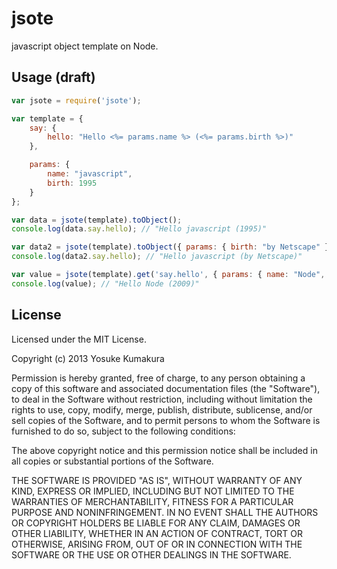 jsote
===========

javascript object template on Node.

Usage (draft)
-----

```javascript
var jsote = require('jsote');

var template = {
    say: {
        hello: "Hello <%= params.name %> (<%= params.birth %>)"
    },

    params: {
        name: "javascript",
        birth: 1995
    }
};

var data = jsote(template).toObject();
console.log(data.say.hello); // "Hello javascript (1995)"

var data2 = jsote(template).toObject({ params: { birth: "by Netscape" } });
console.log(data2.say.hello); // "Hello javascript (by Netscape)"

var value = jsote(template).get('say.hello', { params: { name: "Node", birth: 2009 } });
console.log(value); // "Hello Node (2009)"
```



License
--------

Licensed under the MIT License.

Copyright (c) 2013 Yosuke Kumakura

Permission is hereby granted, free of charge, to any person
obtaining a copy of this software and associated documentation
files (the "Software"), to deal in the Software without
restriction, including without limitation the rights to use,
copy, modify, merge, publish, distribute, sublicense, and/or sell
copies of the Software, and to permit persons to whom the
Software is furnished to do so, subject to the following
conditions:

The above copyright notice and this permission notice shall be
included in all copies or substantial portions of the Software.

THE SOFTWARE IS PROVIDED "AS IS", WITHOUT WARRANTY OF ANY KIND,
EXPRESS OR IMPLIED, INCLUDING BUT NOT LIMITED TO THE WARRANTIES
OF MERCHANTABILITY, FITNESS FOR A PARTICULAR PURPOSE AND
NONINFRINGEMENT. IN NO EVENT SHALL THE AUTHORS OR COPYRIGHT
HOLDERS BE LIABLE FOR ANY CLAIM, DAMAGES OR OTHER LIABILITY,
WHETHER IN AN ACTION OF CONTRACT, TORT OR OTHERWISE, ARISING
FROM, OUT OF OR IN CONNECTION WITH THE SOFTWARE OR THE USE OR
OTHER DEALINGS IN THE SOFTWARE.

